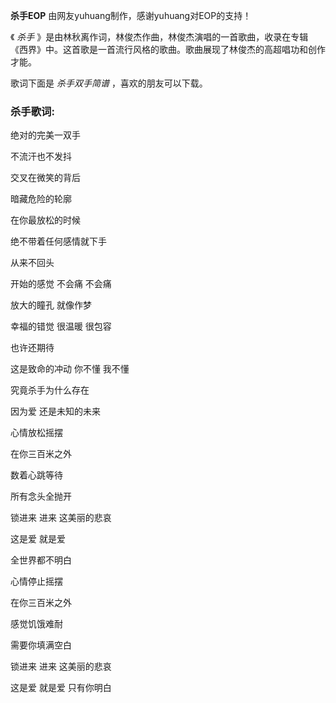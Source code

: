 

**杀手EOP** 由网友yuhuang制作，感谢yuhuang对EOP的支持！

《 _杀手_ 》是由林秋离作词，林俊杰作曲，林俊杰演唱的一首歌曲，收录在专辑《西界》中。这首歌是一首流行风格的歌曲。歌曲展现了林俊杰的高超唱功和创作才能。

歌词下面是 _杀手双手简谱_ ，喜欢的朋友可以下载。

### 杀手歌词:

绝对的完美一双手

不流汗也不发抖

交叉在微笑的背后

暗藏危险的轮廓

在你最放松的时候

绝不带着任何感情就下手

从来不回头

开始的感觉 不会痛 不会痛

放大的瞳孔 就像作梦

幸福的错觉 很温暖 很包容

也许还期待

这是致命的冲动 你不懂 我不懂

究竟杀手为什么存在

因为爱 还是未知的未来

心情放松摇摆

在你三百米之外

数着心跳等待

所有念头全抛开

锁进来 进来 这美丽的悲哀

这是爱 就是爱

全世界都不明白

心情停止摇摆

在你三百米之外

感觉饥饿难耐

需要你填满空白

锁进来 进来 这美丽的悲哀

这是爱 就是爱 只有你明白


